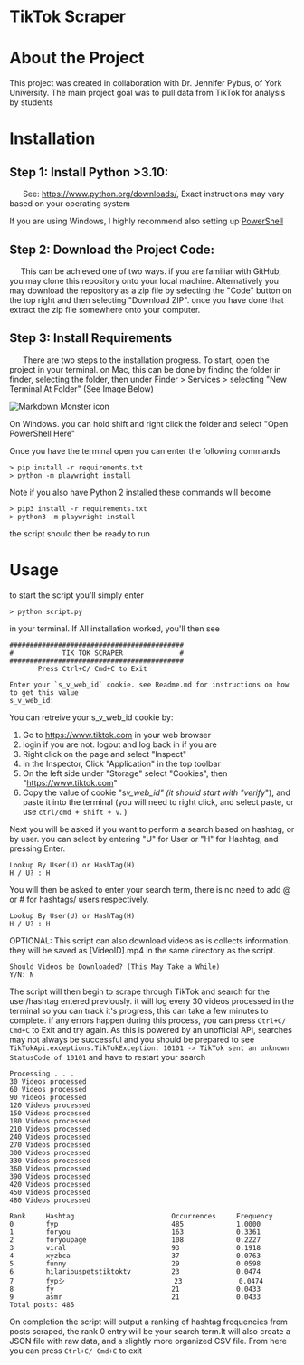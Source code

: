 # TikTok Scraper

# About the Project

This project was created in collaboration with Dr. Jennifer Pybus, of York University.
The main project goal was to pull data from TikTok for analysis by students

# Installation

## Step 1: Install Python >3.10:

&nbsp; &nbsp; &nbsp; See: https://www.python.org/downloads/, Exact instructions may vary based on your operating system

If you are using Windows, I highly recommend also setting up [PowerShell](https://learn.microsoft.com/en-us/powershell/scripting/install/installing-powershell-on-windows?view=powershell-7.2)

## Step 2: Download the Project Code:

&nbsp; &nbsp; &nbsp;This can be achieved one of two ways. if you are familiar with GitHub, you may clone this repository onto your local machine. Alternatively you may download the repository as a zip file by selecting the "Code" button on the top right and then selecting "Download ZIP". once you have done that extract the zip file somewhere onto your computer.

## Step 3: Install Requirements

&nbsp; &nbsp; &nbsp; There are two steps to the installation progress. To start, open the project in your terminal. on Mac, this can be done by finding the folder in finder, selecting the folder, then under Finder > Services > selecting "New Terminal At Folder" (See Image Below)

<img src="https://www.maketecheasier.com/assets/uploads/2021/10/launch-any-folder-mac-terminal-new-terminal-at-folder-2.jpg.webp"
     alt="Markdown Monster icon"
     style="display: block; margin: 0 auto" />

On Windows. you can hold shift and right click the folder and select "Open PowerShell Here"

Once you have the terminal open you can enter the following commands

```
> pip install -r requirements.txt
> python -m playwright install
```

Note if you also have Python 2 installed these commands will become

```
> pip3 install -r requirements.txt
> python3 -m playwright install
```

the script should then be ready to run

# Usage

to start the script you'll simply enter

```
> python script.py
```

in your terminal. If All installation worked, you'll then see

```
###########################################
#            TIK TOK SCRAPER              #
###########################################
       Press Ctrl+C/ Cmd+C to Exit

Enter your `s_v_web_id` cookie. see Readme.md for instructions on how to get this value
s_v_web_id:
```

You can retreive your s_v_web_id cookie by:

1. Go to https://www.tiktok.com in your web browser
2. login if you are not. logout and log back in if you are
3. Right click on the page and select "Inspect"
4. In the Inspector, Click "Application" in the top toolbar
5. On the left side under "Storage" select "Cookies", then "https://www.tiktok.com"
6. Copy the value of cookie "s*v_web_id" (it should start with "verify*"), and paste it into the terminal (you will need to right click, and select paste, or use `ctrl/cmd + shift + v`. )

Next you will be asked if you want to perform a search based on hashtag, or by user. you can select by entering "U" for User or "H" for Hashtag, and pressing Enter.

```
Lookup By User(U) or HashTag(H)
H / U? : H
```

You will then be asked to enter your search term, there is no need to add @ or # for hashtags/ users respectively.

```
Lookup By User(U) or HashTag(H)
H / U? : H
```

OPTIONAL:
This script can also download videos as is collects information. they will be saved as [VideoID].mp4 in the same directory as the script.

```
Should Videos be Downloaded? (This May Take a While)
Y/N: N
```

The script will then begin to scrape through TikTok and search for the user/hashtag entered previously. it will log every 30 videos processed in the terminal so you can track it's progress, this can take a few minutes to complete. if any errors happen during this process, you can press `Ctrl+C/ Cmd+C` to Exit and try again. As this is powered by an unofficial API, searches may not always be successful and you should be prepared to see `TikTokApi.exceptions.TikTokException: 10101 -> TikTok sent an unknown StatusCode of 10101` and have to restart your search

```
Processing . . .
30 Videos processed
60 Videos processed
90 Videos processed
120 Videos processed
150 Videos processed
180 Videos processed
210 Videos processed
240 Videos processed
270 Videos processed
300 Videos processed
330 Videos processed
360 Videos processed
390 Videos processed
420 Videos processed
450 Videos processed
480 Videos processed

Rank     Hashtag                        Occurrences     Frequency
0        fyp                            485             1.0000
1        foryou                         163             0.3361
2        foryoupage                     108             0.2227
3        viral                          93              0.1918
4        xyzbca                         37              0.0763
5        funny                          29              0.0598
6        hilariouspetstiktoktv          23              0.0474
7        fypシ                           23              0.0474
8        fy                             21              0.0433
9        asmr                           21              0.0433
Total posts: 485
```

On completion the script will output a ranking of hashtag frequencies from posts scraped, the rank 0 entry will be your search term.It will also create a JSON file with raw data, and a slightly more organized CSV file. From here you can press `Ctrl+C/ Cmd+C` to exit
